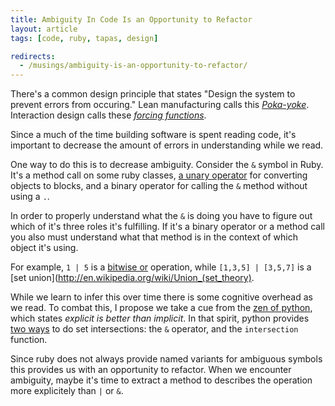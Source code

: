 ```yaml
---
title: Ambiguity In Code Is an Opportunity to Refactor
layout: article
tags: [code, ruby, tapas, design]

redirects:
  - /musings/ambiguity-is-an-opportunity-to-refactor/
---
```


There's a common design principle that states "Design the system to prevent
errors from occuring." Lean manufacturing calls this
*[Poka-yoke](http://en.wikipedia.org/wiki/Poka-yoke)*. Interaction design calls
these *[forcing
functions](http://www.interaction-design.org/encyclopedia/forcing_functions.html)*.

Since a much of the time building software is spent reading code, it's
important to decrease the amount of errors in understanding while we read.

One way to do this is to decrease ambiguity. Consider the `&` symbol in Ruby.
It's a method call on some ruby classes, [a unary
operator](/musings/the-ruby-&-symbol/) for converting objects to blocks, and a
binary operator for calling the `&` method without using a `.`.

In order to properly understand what the `&` is doing you have to figure out
which of it's three roles it's fulfilling. If it's a binary operator or a method
call you also must understand what that method is in the context of which object
it's using.

For example, `1 | 5` is a [bitwise
or](http://en.wikipedia.org/wiki/Bitwise_operation#OR) operation, while `[1,3,5]
| [3,5,7]` is a [set union](http://en.wikipedia.org/wiki/Union_(set_theory).

While we learn to infer this over time there is some cognitive overhead as we
read. To combat this, I propose we take a cue from the [zen of
python](http://www.python.org/dev/peps/pep-0020/), which states _explicit is
better than implicit_. In that spirit, python provides [two
ways](http://docs.python.org/2/library/stdtypes.html#set.intersection) to do set
intersections: the `&` operator, and the `intersection` function.

Since ruby does not always provide named variants for ambiguous symbols this
provides us with an opportunity to refactor. When we encounter ambiguity, maybe
it's time to extract a method to describes the operation more explicitely than
`|` or `&`.
